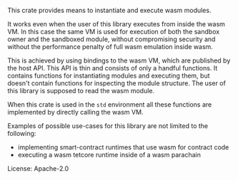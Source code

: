 This crate provides means to instantiate and execute wasm modules.

It works even when the user of this library executes from
inside the wasm VM. In this case the same VM is used for execution
of both the sandbox owner and the sandboxed module, without compromising security
and without the performance penalty of full wasm emulation inside wasm.

This is achieved by using bindings to the wasm VM, which are published by the host API.
This API is thin and consists of only a handful functions. It contains functions for instantiating
modules and executing them, but doesn't contain functions for inspecting the module
structure. The user of this library is supposed to read the wasm module.

When this crate is used in the `std` environment all these functions are implemented by directly
calling the wasm VM.

Examples of possible use-cases for this library are not limited to the following:

- implementing smart-contract runtimes that use wasm for contract code
- executing a wasm tetcore runtime inside of a wasm parachain

License: Apache-2.0